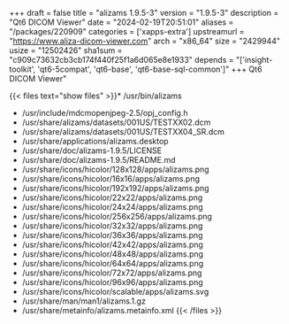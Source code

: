 +++
draft = false
title = "alizams 1.9.5-3"
version = "1.9.5-3"
description = "Qt6 DICOM Viewer"
date = "2024-02-19T20:51:01"
aliases = "/packages/220909"
categories = ['xapps-extra']
upstreamurl = "https://www.aliza-dicom-viewer.com"
arch = "x86_64"
size = "2429944"
usize = "12502426"
sha1sum = "c909c73632cb3cb174f440f25f1a6d065e8e1933"
depends = "['insight-toolkit', 'qt6-5compat', 'qt6-base', 'qt6-base-sql-common']"
+++
Qt6 DICOM Viewer"

{{< files text="show files" >}}* /usr/bin/alizams
* /usr/include/mdcmopenjpeg-2.5/opj_config.h
* /usr/share/alizams/datasets/001US/TESTXX02.dcm
* /usr/share/alizams/datasets/001US/TESTXX04_SR.dcm
* /usr/share/applications/alizams.desktop
* /usr/share/doc/alizams-1.9.5/LICENSE
* /usr/share/doc/alizams-1.9.5/README.md
* /usr/share/icons/hicolor/128x128/apps/alizams.png
* /usr/share/icons/hicolor/16x16/apps/alizams.png
* /usr/share/icons/hicolor/192x192/apps/alizams.png
* /usr/share/icons/hicolor/22x22/apps/alizams.png
* /usr/share/icons/hicolor/24x24/apps/alizams.png
* /usr/share/icons/hicolor/256x256/apps/alizams.png
* /usr/share/icons/hicolor/32x32/apps/alizams.png
* /usr/share/icons/hicolor/36x36/apps/alizams.png
* /usr/share/icons/hicolor/42x42/apps/alizams.png
* /usr/share/icons/hicolor/48x48/apps/alizams.png
* /usr/share/icons/hicolor/64x64/apps/alizams.png
* /usr/share/icons/hicolor/72x72/apps/alizams.png
* /usr/share/icons/hicolor/96x96/apps/alizams.png
* /usr/share/icons/hicolor/scalable/apps/alizams.svg
* /usr/share/man/man1/alizams.1.gz
* /usr/share/metainfo/alizams.metainfo.xml
{{< /files >}}